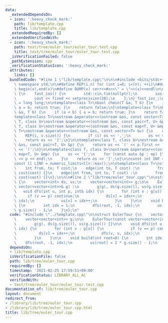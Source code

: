 ```yaml
---
data:
  _extendedDependsOn:
  - icon: ':heavy_check_mark:'
    path: lib/template.cpp
    title: lib/template.cpp
  _extendedRequiredBy: []
  _extendedVerifiedWith:
  - icon: ':heavy_check_mark:'
    path: test/tree/euler_tour/euler_tour.test.cpp
    title: test/tree/euler_tour/euler_tour.test.cpp
  _isVerificationFailed: false
  _pathExtension: cpp
  _verificationStatusIcon: ':heavy_check_mark:'
  attributes:
    links: []
  bundledCode: "#line 1 \"lib/template.cpp\"\n\n\n#include <bits/stdc++.h>\nusing\
    \ namespace std;\n\n#define REP(i,n) for (int i=0; i<(n); ++i)\n#define ALL(x)\
    \ begin(x),end(x)\n#define DUMP(x) cerr<<#x<<\" = \"<<(x)<<endl\n\nstruct fast_ios\
    \ {\n    fast_ios() {\n        std::cin.tie(nullptr);\n        ios::sync_with_stdio(false);\n\
    \        cout << fixed << setprecision(20);\n    };\n} fast_ios_;\n\nusing ll\
    \ = long long;\n\ntemplate<class T>\nbool chmin(T &a, T b) {\n    if (a > b) {\
    \ a = b; return true; }\n    return false;\n}\ntemplate<class T>\nbool chmax(T\
    \ &a, T b) {\n    if (a < b) { a = b; return true; }\n    return false;\n}\n\n\
    template<class T>\nostream &operator<<(ostream &os, const vector<T> &v);\ntemplate<class\
    \ T, class U>\nostream &operator<<(ostream &os, const pair<T, U> &p);\ntemplate<class\
    \ T, class U>\nostream &operator<<(ostream &os, const map<T, U> &mp);\n\ntemplate<class\
    \ T>\nostream &operator<<(ostream &os, const vector<T> &v) {\n    os << '[';\n\
    \    REP(i, v.size()) {\n        if (i) os << ',';\n        os << v[i];\n    }\n\
    \    return os << ']';\n}\n\ntemplate<class T, class U>\nostream &operator<<(ostream\
    \ &os, const pair<T, U> &p) {\n    return os << '(' << p.first << ' ' << p.second\
    \ << ')';\n}\n\ntemplate<class T, class U>\nostream &operator<<(ostream &os, const\
    \ map<T, U> &mp) {\n    os << '{';\n    for (const auto &p : mp) {\n        os\
    \ << p << endl;\n    }\n    return os << '}';\n}\n\nconst int INF = numeric_limits<int>::max();\n\
    const ll LINF = numeric_limits<ll>::max();\n\ntemplate<class T>\nstruct edge {\n\
    \    int from, to; T cost;\n    edge(int to, T cost) :\n        from(-1), to(to),\
    \ cost(cost) {}\n    edge(int from, int to, T cost) :\n        from(from), to(to),\
    \ cost(cost) {}\n};\n\n\n#line 2 \"lib/tree/euler_tour.cpp\"\n\nstruct EulerTour\
    \ {\n    vector<int> ds, us;\n    vector<vector<int>> g;\n\n    EulerTour(const\
    \ vector<vector<int>>& g) :\n        g(g), ds(g.size()), us(g.size()) {}\n\n \
    \   void dfs(int u, int p, int& idx) {\n        for (int v : g[u]) {\n       \
    \     if (v == p) continue;\n            ds[v] = idx++;\n            dfs(v, u,\
    \ idx);\n            us[v] = idx++;\n        }\n    }\n\n    void build(int root=0)\
    \ {\n        int idx = 1;\n        dfs(root, -1, idx);\n        us[root] = 2 *\
    \ g.size() - 1;\n    }\n};\n"
  code: "#include \"../template.cpp\"\n\nstruct EulerTour {\n    vector<int> ds, us;\n\
    \    vector<vector<int>> g;\n\n    EulerTour(const vector<vector<int>>& g) :\n\
    \        g(g), ds(g.size()), us(g.size()) {}\n\n    void dfs(int u, int p, int&\
    \ idx) {\n        for (int v : g[u]) {\n            if (v == p) continue;\n  \
    \          ds[v] = idx++;\n            dfs(v, u, idx);\n            us[v] = idx++;\n\
    \        }\n    }\n\n    void build(int root=0) {\n        int idx = 1;\n    \
    \    dfs(root, -1, idx);\n        us[root] = 2 * g.size() - 1;\n    }\n};\n"
  dependsOn:
  - lib/template.cpp
  isVerificationFile: false
  path: lib/tree/euler_tour.cpp
  requiredBy: []
  timestamp: '2021-02-25 17:59:51+09:00'
  verificationStatus: LIBRARY_ALL_AC
  verifiedWith:
  - test/tree/euler_tour/euler_tour.test.cpp
documentation_of: lib/tree/euler_tour.cpp
layout: document
redirect_from:
- /library/lib/tree/euler_tour.cpp
- /library/lib/tree/euler_tour.cpp.html
title: lib/tree/euler_tour.cpp
---
```


